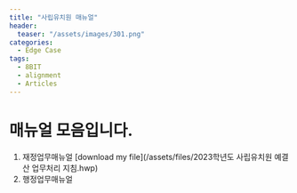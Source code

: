 ```yaml
---
title: "사립유치원 매뉴얼"
header:
  teaser: "/assets/images/301.png"
categories:
  - Edge Case
tags:
  - 8BIT
  - alignment
  - Articles
---
```


# 매뉴얼 모음입니다.

1. 재정업무매뉴얼 [download my file](/assets/files/2023학년도 사립유치원 예결산 업무처리 지침.hwp)
2. 행정업무매뉴얼


